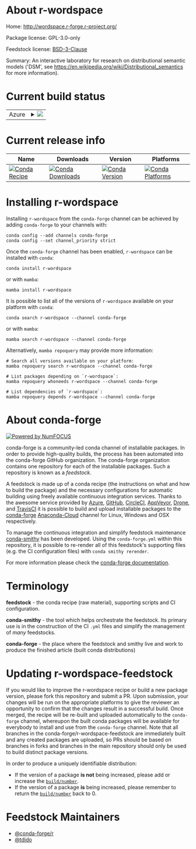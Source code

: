 About r-wordspace
=================

Home: http://wordspace.r-forge.r-project.org/

Package license: GPL-3.0-only

Feedstock license: [BSD-3-Clause](https://github.com/conda-forge/r-wordspace-feedstock/blob/main/LICENSE.txt)

Summary: An interactive laboratory for research on distributional semantic models ('DSM', see <https://en.wikipedia.org/wiki/Distributional_semantics> for more information).

Current build status
====================


<table>
    
  <tr>
    <td>Azure</td>
    <td>
      <details>
        <summary>
          <a href="https://dev.azure.com/conda-forge/feedstock-builds/_build/latest?definitionId=8461&branchName=main">
            <img src="https://dev.azure.com/conda-forge/feedstock-builds/_apis/build/status/r-wordspace-feedstock?branchName=main">
          </a>
        </summary>
        <table>
          <thead><tr><th>Variant</th><th>Status</th></tr></thead>
          <tbody><tr>
              <td>linux_64_r_base4.1</td>
              <td>
                <a href="https://dev.azure.com/conda-forge/feedstock-builds/_build/latest?definitionId=8461&branchName=main">
                  <img src="https://dev.azure.com/conda-forge/feedstock-builds/_apis/build/status/r-wordspace-feedstock?branchName=main&jobName=linux&configuration=linux_64_r_base4.1" alt="variant">
                </a>
              </td>
            </tr><tr>
              <td>linux_64_r_base4.2</td>
              <td>
                <a href="https://dev.azure.com/conda-forge/feedstock-builds/_build/latest?definitionId=8461&branchName=main">
                  <img src="https://dev.azure.com/conda-forge/feedstock-builds/_apis/build/status/r-wordspace-feedstock?branchName=main&jobName=linux&configuration=linux_64_r_base4.2" alt="variant">
                </a>
              </td>
            </tr><tr>
              <td>osx_64_r_base4.1</td>
              <td>
                <a href="https://dev.azure.com/conda-forge/feedstock-builds/_build/latest?definitionId=8461&branchName=main">
                  <img src="https://dev.azure.com/conda-forge/feedstock-builds/_apis/build/status/r-wordspace-feedstock?branchName=main&jobName=osx&configuration=osx_64_r_base4.1" alt="variant">
                </a>
              </td>
            </tr><tr>
              <td>osx_64_r_base4.2</td>
              <td>
                <a href="https://dev.azure.com/conda-forge/feedstock-builds/_build/latest?definitionId=8461&branchName=main">
                  <img src="https://dev.azure.com/conda-forge/feedstock-builds/_apis/build/status/r-wordspace-feedstock?branchName=main&jobName=osx&configuration=osx_64_r_base4.2" alt="variant">
                </a>
              </td>
            </tr><tr>
              <td>win_64</td>
              <td>
                <a href="https://dev.azure.com/conda-forge/feedstock-builds/_build/latest?definitionId=8461&branchName=main">
                  <img src="https://dev.azure.com/conda-forge/feedstock-builds/_apis/build/status/r-wordspace-feedstock?branchName=main&jobName=win&configuration=win_64_" alt="variant">
                </a>
              </td>
            </tr>
          </tbody>
        </table>
      </details>
    </td>
  </tr>
</table>

Current release info
====================

| Name | Downloads | Version | Platforms |
| --- | --- | --- | --- |
| [![Conda Recipe](https://img.shields.io/badge/recipe-r--wordspace-green.svg)](https://anaconda.org/conda-forge/r-wordspace) | [![Conda Downloads](https://img.shields.io/conda/dn/conda-forge/r-wordspace.svg)](https://anaconda.org/conda-forge/r-wordspace) | [![Conda Version](https://img.shields.io/conda/vn/conda-forge/r-wordspace.svg)](https://anaconda.org/conda-forge/r-wordspace) | [![Conda Platforms](https://img.shields.io/conda/pn/conda-forge/r-wordspace.svg)](https://anaconda.org/conda-forge/r-wordspace) |

Installing r-wordspace
======================

Installing `r-wordspace` from the `conda-forge` channel can be achieved by adding `conda-forge` to your channels with:

```
conda config --add channels conda-forge
conda config --set channel_priority strict
```

Once the `conda-forge` channel has been enabled, `r-wordspace` can be installed with `conda`:

```
conda install r-wordspace
```

or with `mamba`:

```
mamba install r-wordspace
```

It is possible to list all of the versions of `r-wordspace` available on your platform with `conda`:

```
conda search r-wordspace --channel conda-forge
```

or with `mamba`:

```
mamba search r-wordspace --channel conda-forge
```

Alternatively, `mamba repoquery` may provide more information:

```
# Search all versions available on your platform:
mamba repoquery search r-wordspace --channel conda-forge

# List packages depending on `r-wordspace`:
mamba repoquery whoneeds r-wordspace --channel conda-forge

# List dependencies of `r-wordspace`:
mamba repoquery depends r-wordspace --channel conda-forge
```


About conda-forge
=================

[![Powered by
NumFOCUS](https://img.shields.io/badge/powered%20by-NumFOCUS-orange.svg?style=flat&colorA=E1523D&colorB=007D8A)](https://numfocus.org)

conda-forge is a community-led conda channel of installable packages.
In order to provide high-quality builds, the process has been automated into the
conda-forge GitHub organization. The conda-forge organization contains one repository
for each of the installable packages. Such a repository is known as a *feedstock*.

A feedstock is made up of a conda recipe (the instructions on what and how to build
the package) and the necessary configurations for automatic building using freely
available continuous integration services. Thanks to the awesome service provided by
[Azure](https://azure.microsoft.com/en-us/services/devops/), [GitHub](https://github.com/),
[CircleCI](https://circleci.com/), [AppVeyor](https://www.appveyor.com/),
[Drone](https://cloud.drone.io/welcome), and [TravisCI](https://travis-ci.com/)
it is possible to build and upload installable packages to the
[conda-forge](https://anaconda.org/conda-forge) [Anaconda-Cloud](https://anaconda.org/)
channel for Linux, Windows and OSX respectively.

To manage the continuous integration and simplify feedstock maintenance
[conda-smithy](https://github.com/conda-forge/conda-smithy) has been developed.
Using the ``conda-forge.yml`` within this repository, it is possible to re-render all of
this feedstock's supporting files (e.g. the CI configuration files) with ``conda smithy rerender``.

For more information please check the [conda-forge documentation](https://conda-forge.org/docs/).

Terminology
===========

**feedstock** - the conda recipe (raw material), supporting scripts and CI configuration.

**conda-smithy** - the tool which helps orchestrate the feedstock.
                   Its primary use is in the construction of the CI ``.yml`` files
                   and simplify the management of *many* feedstocks.

**conda-forge** - the place where the feedstock and smithy live and work to
                  produce the finished article (built conda distributions)


Updating r-wordspace-feedstock
==============================

If you would like to improve the r-wordspace recipe or build a new
package version, please fork this repository and submit a PR. Upon submission,
your changes will be run on the appropriate platforms to give the reviewer an
opportunity to confirm that the changes result in a successful build. Once
merged, the recipe will be re-built and uploaded automatically to the
`conda-forge` channel, whereupon the built conda packages will be available for
everybody to install and use from the `conda-forge` channel.
Note that all branches in the conda-forge/r-wordspace-feedstock are
immediately built and any created packages are uploaded, so PRs should be based
on branches in forks and branches in the main repository should only be used to
build distinct package versions.

In order to produce a uniquely identifiable distribution:
 * If the version of a package **is not** being increased, please add or increase
   the [``build/number``](https://docs.conda.io/projects/conda-build/en/latest/resources/define-metadata.html#build-number-and-string).
 * If the version of a package **is** being increased, please remember to return
   the [``build/number``](https://docs.conda.io/projects/conda-build/en/latest/resources/define-metadata.html#build-number-and-string)
   back to 0.

Feedstock Maintainers
=====================

* [@conda-forge/r](https://github.com/conda-forge/r/)
* [@tdido](https://github.com/tdido/)

